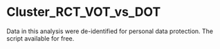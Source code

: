 # Cluster_RCT_VOT_vs_DOT
Data in this analysis were de-identified for personal data protection. The script available for free.